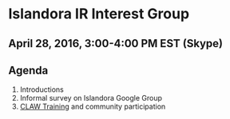 # Islandora IR Interest Group
## April 28, 2016, 3:00-4:00 PM EST (Skype)

## Agenda
1. Introductions
2. Informal survey on Islandora Google Group
3. [CLAW Training](http://www.google.com/url?q=http%3A%2F%2Fislandora.ca%2Fcontent%2Fislandora-claw-lessons-sign-form&sa=D&sntz=1&usg=AFQjCNE6KqWOG8fDUw_U6Cs-vGtd4L831g) and community participation
